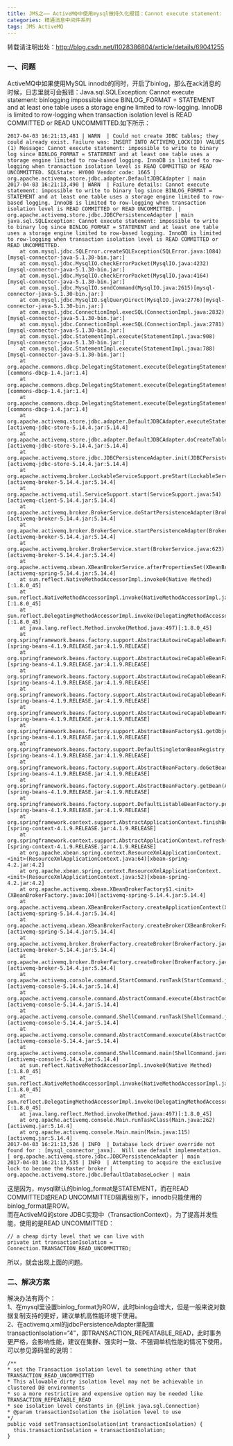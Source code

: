 ```yaml
---
title: JMS之—— ActiveMQ中使用mysql做持久化报错：Cannot execute statement: impossible to write to binary log since BINL
categories: 精通消息中间件系列
tags: JMS ActiveMQ
---
```

转载请注明出处：http://blog.csdn.net/l1028386804/article/details/69041255  

### 一、问题  

ActiveMQ中如果使用MySQL
innodb的同时，开启了binlog，那么在ack消息的时候，日志里就可会报错：Java.sql.SQLException: Cannot execute
statement: binlogging impossible since BINLOG_FORMAT = STATEMENT and at least
one table uses a storage engine limited to row-logging. InnoDB is limited to
row-logging when transaction isolation level is READ COMMITTED or READ
UNCOMMITTED.如下所示：

    
    
    2017-04-03 16:21:13,481 | WARN  | Could not create JDBC tables; they could already exist. Failure was: INSERT INTO ACTIVEMQ_LOCK(ID) VALUES (1) Message: Cannot execute statement: impossible to write to binary log since BINLOG_FORMAT = STATEMENT and at least one table uses a storage engine limited to row-based logging. InnoDB is limited to row-logging when transaction isolation level is READ COMMITTED or READ UNCOMMITTED. SQLState: HY000 Vendor code: 1665 | org.apache.activemq.store.jdbc.adapter.DefaultJDBCAdapter | main
    2017-04-03 16:21:13,490 | WARN  | Failure details: Cannot execute statement: impossible to write to binary log since BINLOG_FORMAT = STATEMENT and at least one table uses a storage engine limited to row-based logging. InnoDB is limited to row-logging when transaction isolation level is READ COMMITTED or READ UNCOMMITTED. | org.apache.activemq.store.jdbc.JDBCPersistenceAdapter | main
    java.sql.SQLException: Cannot execute statement: impossible to write to binary log since BINLOG_FORMAT = STATEMENT and at least one table uses a storage engine limited to row-based logging. InnoDB is limited to row-logging when transaction isolation level is READ COMMITTED or READ UNCOMMITTED.
    	at com.mysql.jdbc.SQLError.createSQLException(SQLError.java:1084)[mysql-connector-java-5.1.30-bin.jar:]
    	at com.mysql.jdbc.MysqlIO.checkErrorPacket(MysqlIO.java:4232)[mysql-connector-java-5.1.30-bin.jar:]
    	at com.mysql.jdbc.MysqlIO.checkErrorPacket(MysqlIO.java:4164)[mysql-connector-java-5.1.30-bin.jar:]
    	at com.mysql.jdbc.MysqlIO.sendCommand(MysqlIO.java:2615)[mysql-connector-java-5.1.30-bin.jar:]
    	at com.mysql.jdbc.MysqlIO.sqlQueryDirect(MysqlIO.java:2776)[mysql-connector-java-5.1.30-bin.jar:]
    	at com.mysql.jdbc.ConnectionImpl.execSQL(ConnectionImpl.java:2832)[mysql-connector-java-5.1.30-bin.jar:]
    	at com.mysql.jdbc.ConnectionImpl.execSQL(ConnectionImpl.java:2781)[mysql-connector-java-5.1.30-bin.jar:]
    	at com.mysql.jdbc.StatementImpl.execute(StatementImpl.java:908)[mysql-connector-java-5.1.30-bin.jar:]
    	at com.mysql.jdbc.StatementImpl.execute(StatementImpl.java:788)[mysql-connector-java-5.1.30-bin.jar:]
    	at org.apache.commons.dbcp.DelegatingStatement.execute(DelegatingStatement.java:264)[commons-dbcp-1.4.jar:1.4]
    	at org.apache.commons.dbcp.DelegatingStatement.execute(DelegatingStatement.java:264)[commons-dbcp-1.4.jar:1.4]
    	at org.apache.commons.dbcp.DelegatingStatement.execute(DelegatingStatement.java:264)[commons-dbcp-1.4.jar:1.4]
    	at org.apache.activemq.store.jdbc.adapter.DefaultJDBCAdapter.executeStatement(DefaultJDBCAdapter.java:114)[activemq-jdbc-store-5.14.4.jar:5.14.4]
    	at org.apache.activemq.store.jdbc.adapter.DefaultJDBCAdapter.doCreateTables(DefaultJDBCAdapter.java:92)[activemq-jdbc-store-5.14.4.jar:5.14.4]
    	at org.apache.activemq.store.jdbc.JDBCPersistenceAdapter.init(JDBCPersistenceAdapter.java:304)[activemq-jdbc-store-5.14.4.jar:5.14.4]
    	at org.apache.activemq.broker.LockableServiceSupport.preStart(LockableServiceSupport.java:89)[activemq-broker-5.14.4.jar:5.14.4]
    	at org.apache.activemq.util.ServiceSupport.start(ServiceSupport.java:54)[activemq-client-5.14.4.jar:5.14.4]
    	at org.apache.activemq.broker.BrokerService.doStartPersistenceAdapter(BrokerService.java:675)[activemq-broker-5.14.4.jar:5.14.4]
    	at org.apache.activemq.broker.BrokerService.startPersistenceAdapter(BrokerService.java:659)[activemq-broker-5.14.4.jar:5.14.4]
    	at org.apache.activemq.broker.BrokerService.start(BrokerService.java:623)[activemq-broker-5.14.4.jar:5.14.4]
    	at org.apache.activemq.xbean.XBeanBrokerService.afterPropertiesSet(XBeanBrokerService.java:73)[activemq-spring-5.14.4.jar:5.14.4]
    	at sun.reflect.NativeMethodAccessorImpl.invoke0(Native Method)[:1.8.0_45]
    	at sun.reflect.NativeMethodAccessorImpl.invoke(NativeMethodAccessorImpl.java:62)[:1.8.0_45]
    	at sun.reflect.DelegatingMethodAccessorImpl.invoke(DelegatingMethodAccessorImpl.java:43)[:1.8.0_45]
    	at java.lang.reflect.Method.invoke(Method.java:497)[:1.8.0_45]
    	at org.springframework.beans.factory.support.AbstractAutowireCapableBeanFactory.invokeCustomInitMethod(AbstractAutowireCapableBeanFactory.java:1700)[spring-beans-4.1.9.RELEASE.jar:4.1.9.RELEASE]
    	at org.springframework.beans.factory.support.AbstractAutowireCapableBeanFactory.invokeInitMethods(AbstractAutowireCapableBeanFactory.java:1639)[spring-beans-4.1.9.RELEASE.jar:4.1.9.RELEASE]
    	at org.springframework.beans.factory.support.AbstractAutowireCapableBeanFactory.initializeBean(AbstractAutowireCapableBeanFactory.java:1568)[spring-beans-4.1.9.RELEASE.jar:4.1.9.RELEASE]
    	at org.springframework.beans.factory.support.AbstractAutowireCapableBeanFactory.doCreateBean(AbstractAutowireCapableBeanFactory.java:539)[spring-beans-4.1.9.RELEASE.jar:4.1.9.RELEASE]
    	at org.springframework.beans.factory.support.AbstractAutowireCapableBeanFactory.createBean(AbstractAutowireCapableBeanFactory.java:476)[spring-beans-4.1.9.RELEASE.jar:4.1.9.RELEASE]
    	at org.springframework.beans.factory.support.AbstractBeanFactory$1.getObject(AbstractBeanFactory.java:303)[spring-beans-4.1.9.RELEASE.jar:4.1.9.RELEASE]
    	at org.springframework.beans.factory.support.DefaultSingletonBeanRegistry.getSingleton(DefaultSingletonBeanRegistry.java:230)[spring-beans-4.1.9.RELEASE.jar:4.1.9.RELEASE]
    	at org.springframework.beans.factory.support.AbstractBeanFactory.doGetBean(AbstractBeanFactory.java:299)[spring-beans-4.1.9.RELEASE.jar:4.1.9.RELEASE]
    	at org.springframework.beans.factory.support.AbstractBeanFactory.getBean(AbstractBeanFactory.java:194)[spring-beans-4.1.9.RELEASE.jar:4.1.9.RELEASE]
    	at org.springframework.beans.factory.support.DefaultListableBeanFactory.preInstantiateSingletons(DefaultListableBeanFactory.java:755)[spring-beans-4.1.9.RELEASE.jar:4.1.9.RELEASE]
    	at org.springframework.context.support.AbstractApplicationContext.finishBeanFactoryInitialization(AbstractApplicationContext.java:762)[spring-context-4.1.9.RELEASE.jar:4.1.9.RELEASE]
    	at org.springframework.context.support.AbstractApplicationContext.refresh(AbstractApplicationContext.java:480)[spring-context-4.1.9.RELEASE.jar:4.1.9.RELEASE]
    	at org.apache.xbean.spring.context.ResourceXmlApplicationContext.<init>(ResourceXmlApplicationContext.java:64)[xbean-spring-4.2.jar:4.2]
    	at org.apache.xbean.spring.context.ResourceXmlApplicationContext.<init>(ResourceXmlApplicationContext.java:52)[xbean-spring-4.2.jar:4.2]
    	at org.apache.activemq.xbean.XBeanBrokerFactory$1.<init>(XBeanBrokerFactory.java:104)[activemq-spring-5.14.4.jar:5.14.4]
    	at org.apache.activemq.xbean.XBeanBrokerFactory.createApplicationContext(XBeanBrokerFactory.java:104)[activemq-spring-5.14.4.jar:5.14.4]
    	at org.apache.activemq.xbean.XBeanBrokerFactory.createBroker(XBeanBrokerFactory.java:67)[activemq-spring-5.14.4.jar:5.14.4]
    	at org.apache.activemq.broker.BrokerFactory.createBroker(BrokerFactory.java:71)[activemq-broker-5.14.4.jar:5.14.4]
    	at org.apache.activemq.broker.BrokerFactory.createBroker(BrokerFactory.java:54)[activemq-broker-5.14.4.jar:5.14.4]
    	at org.apache.activemq.console.command.StartCommand.runTask(StartCommand.java:87)[activemq-console-5.14.4.jar:5.14.4]
    	at org.apache.activemq.console.command.AbstractCommand.execute(AbstractCommand.java:63)[activemq-console-5.14.4.jar:5.14.4]
    	at org.apache.activemq.console.command.ShellCommand.runTask(ShellCommand.java:154)[activemq-console-5.14.4.jar:5.14.4]
    	at org.apache.activemq.console.command.AbstractCommand.execute(AbstractCommand.java:63)[activemq-console-5.14.4.jar:5.14.4]
    	at org.apache.activemq.console.command.ShellCommand.main(ShellCommand.java:104)[activemq-console-5.14.4.jar:5.14.4]
    	at sun.reflect.NativeMethodAccessorImpl.invoke0(Native Method)[:1.8.0_45]
    	at sun.reflect.NativeMethodAccessorImpl.invoke(NativeMethodAccessorImpl.java:62)[:1.8.0_45]
    	at sun.reflect.DelegatingMethodAccessorImpl.invoke(DelegatingMethodAccessorImpl.java:43)[:1.8.0_45]
    	at java.lang.reflect.Method.invoke(Method.java:497)[:1.8.0_45]
    	at org.apache.activemq.console.Main.runTaskClass(Main.java:262)[activemq.jar:5.14.4]
    	at org.apache.activemq.console.Main.main(Main.java:115)[activemq.jar:5.14.4]
    2017-04-03 16:21:13,526 | INFO  | Database lock driver override not found for : [mysql_connector_java].  Will use default implementation. | org.apache.activemq.store.jdbc.JDBCPersistenceAdapter | main
    2017-04-03 16:21:13,535 | INFO  | Attempting to acquire the exclusive lock to become the Master broker | org.apache.activemq.store.jdbc.DefaultDatabaseLocker | main

这是因为，mysql默认的binlog_format是STATEMENT，而在READ COMMITTED或READ
UNCOMMITTED隔离级别下，innodb只能使用的binlog_format是ROW。  
而在ActiveMQ的store JDBC实现中（TransactionContext），为了提高并发性能，使用的是READ UNCOMMITTED：

    
    
    // a cheap dirty level that we can live with    
    private int transactionIsolation = Connection.TRANSACTION_READ_UNCOMMITTED;

所以，就会出现上面的问题。  

### 二、解决方案  

解决办法有两个：  
1、在mysql里设置binlog_format为ROW，此时binlog会增大，但是一般来说对数据复制支持的更好，建议单机高性能环境下使用。  
2、在activemq.xml的jdbcPersistenceAdapter里配置transactionIsolation=“4”，即TRANSACTION_REPEATABLE_READ，此时事务更严格，会影响性能，建议在集群、强实时一致、不强调单机性能的情况下使用。  
可以参见源码里的说明：  

    
    
    /**
    * set the Transaction isolation level to something other that TRANSACTION_READ_UNCOMMITTED
    * This allowable dirty isolation level may not be achievable in clustered DB environments
    * so a more restrictive and expensive option may be needed like TRANSACTION_REPEATABLE_READ
    * see isolation level constants in {@link java.sql.Connection}
    * @param transactionIsolation the isolation level to use
    */
    public void setTransactionIsolation(int transactionIsolation) {
      this.transactionIsolation = transactionIsolation;
    }

  

